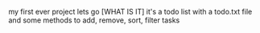 my first ever project lets go
[WHAT IS IT]
it's a todo list with a todo.txt file and some methods to add, remove, sort, filter tasks
